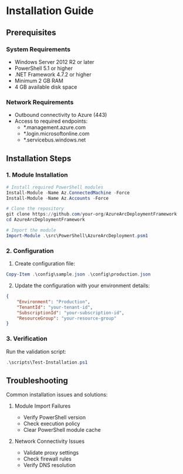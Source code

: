 # Installation Guide

## Prerequisites

### System Requirements
- Windows Server 2012 R2 or later
- PowerShell 5.1 or higher
- .NET Framework 4.7.2 or higher
- Minimum 2 GB RAM
- 4 GB available disk space

### Network Requirements
- Outbound connectivity to Azure (443)
- Access to required endpoints:
  - *.management.azure.com
  - *.login.microsoftonline.com
  - *.servicebus.windows.net

## Installation Steps

### 1. Module Installation

```powershell
# Install required PowerShell modules
Install-Module -Name Az.ConnectedMachine -Force
Install-Module -Name Az.Accounts -Force

# Clone the repository
git clone https://github.com/your-org/AzureArcDeploymentFramework
cd AzureArcDeploymentFramework

# Import the module
Import-Module .\src\PowerShell\AzureArcDeployment.psm1
```

### 2. Configuration

1. Create configuration file:
```powershell
Copy-Item .\config\sample.json .\config\production.json
```

2. Update the configuration with your environment details:
```json
{
    "Environment": "Production",
    "TenantId": "your-tenant-id",
    "SubscriptionId": "your-subscription-id",
    "ResourceGroup": "your-resource-group"
}
```

### 3. Verification

Run the validation script:
```powershell
.\scripts\Test-Installation.ps1
```

## Troubleshooting

Common installation issues and solutions:

1. Module Import Failures
   - Verify PowerShell version
   - Check execution policy
   - Clear PowerShell module cache

2. Network Connectivity Issues
   - Validate proxy settings
   - Check firewall rules
   - Verify DNS resolution